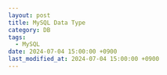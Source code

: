 ```yaml
---
layout: post
title: MySQL Data Type
category: DB
tags:
  - MySQL
date: 2024-07-04 15:00:00 +0900
last_modified_at: 2024-07-04 15:00:00 +0900
---
```


